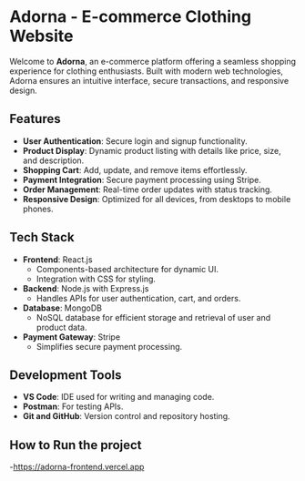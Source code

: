 # **Adorna - E-commerce Clothing Website**

Welcome to **Adorna**, an e-commerce platform offering a seamless shopping experience for clothing enthusiasts. Built with modern web technologies, Adorna ensures an intuitive interface, secure transactions, and responsive design.

## **Features**
- **User Authentication**: Secure login and signup functionality.
- **Product Display**: Dynamic product listing with details like price, size, and description.
- **Shopping Cart**: Add, update, and remove items effortlessly.
- **Payment Integration**: Secure payment processing using Stripe.
- **Order Management**: Real-time order updates with status tracking.
- **Responsive Design**: Optimized for all devices, from desktops to mobile phones.

## **Tech Stack**
- **Frontend**: React.js  
  - Components-based architecture for dynamic UI.  
  - Integration with CSS for styling.  
- **Backend**: Node.js with Express.js  
  - Handles APIs for user authentication, cart, and orders.  
- **Database**: MongoDB  
  - NoSQL database for efficient storage and retrieval of user and product data.  
- **Payment Gateway**: Stripe  
  - Simplifies secure payment processing.

## **Development Tools**
- **VS Code**: IDE used for writing and managing code.
- **Postman**: For testing APIs.
- **Git and GitHub**: Version control and repository hosting.

## **How to Run the project**
-https://adorna-frontend.vercel.app
